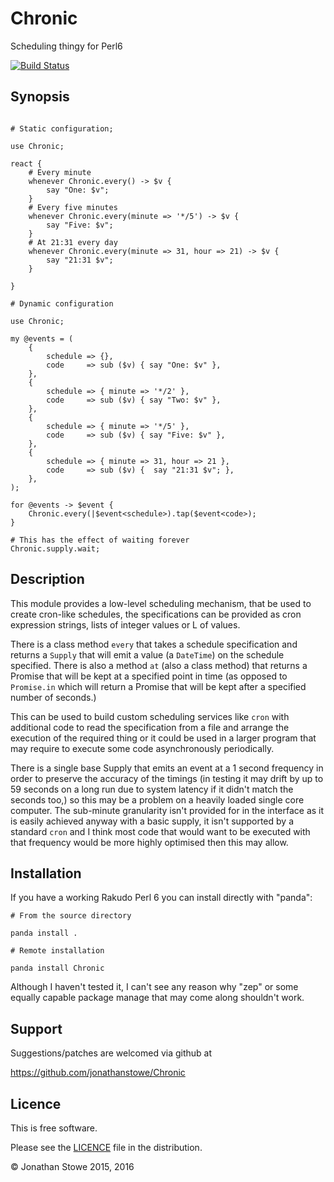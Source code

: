 # Chronic

Scheduling thingy for Perl6

[![Build Status](https://travis-ci.org/jonathanstowe/Chronic.svg?branch=master)](https://travis-ci.org/jonathanstowe/Chronic)

## Synopsis

```perl6

# Static configuration;

use Chronic;

react {
    # Every minute
    whenever Chronic.every() -> $v {
        say "One: $v";
    }
    # Every five minutes
    whenever Chronic.every(minute => '*/5') -> $v {
        say "Five: $v";
    }
    # At 21:31 every day
    whenever Chronic.every(minute => 31, hour => 21) -> $v {
        say "21:31 $v";
    }

}

# Dynamic configuration

use Chronic;

my @events = (
    {
        schedule => {},
        code     => sub ($v) { say "One: $v" },
    },
    {
        schedule => { minute => '*/2' },
        code     => sub ($v) { say "Two: $v" },
    },
    {
        schedule => { minute => '*/5' },
        code     => sub ($v) { say "Five: $v" },
    },
    {
        schedule => { minute => 31, hour => 21 },
        code     => sub ($v) {  say "21:31 $v"; },
    },
);

for @events -> $event {
    Chronic.every(|$event<schedule>).tap($event<code>);
}

# This has the effect of waiting forever
Chronic.supply.wait;

```

## Description

This module provides a low-level scheduling mechanism, that be used to
create cron-like schedules, the specifications can be provided as cron
expression strings, lists of integer values or L<Junctions> of values.

There is a class method ```every``` that takes a schedule specification
and returns a ```Supply``` that will emit a value (a ```DateTime```) on
the schedule specified. There is also a method ```at``` (also a class
method) that returns a Promise that will be kept at a specified point
in time (as opposed to ```Promise.in``` which will return a Promise that
will be kept after a specified number of seconds.)

This can be used to build custom scheduling services like ```cron```
with additional code to read the specification from a file and arrange
the execution of the required thing or it could be used in a larger
program that may require to execute some code asynchronously periodically.

There is a single base Supply that emits an event at a 1 second frequency
in order to preserve the accuracy of the timings (in testing it may drift
by up to 59 seconds on a long run due to system latency if it didn't match
the seconds too,) so this may be a problem on a heavily loaded single core
computer. The sub-minute granularity isn't provided for in the interface
as it is easily achieved anyway with a basic supply, it isn't supported by
a standard ```cron``` and I think most code that would want to be executed
with that frequency would be more highly optimised then this may allow.

## Installation

If you have a working Rakudo Perl 6 you can install directly with "panda":

    # From the source directory
   
    panda install .

    # Remote installation

    panda install Chronic

Although I haven't tested it, I can't see any reason why "zep" or some
equally capable package manage that may come along shouldn't work.

## Support

Suggestions/patches are welcomed via github at

https://github.com/jonathanstowe/Chronic

## Licence

This is free software.

Please see the [LICENCE](LICENCE) file in the distribution.

© Jonathan Stowe 2015, 2016
